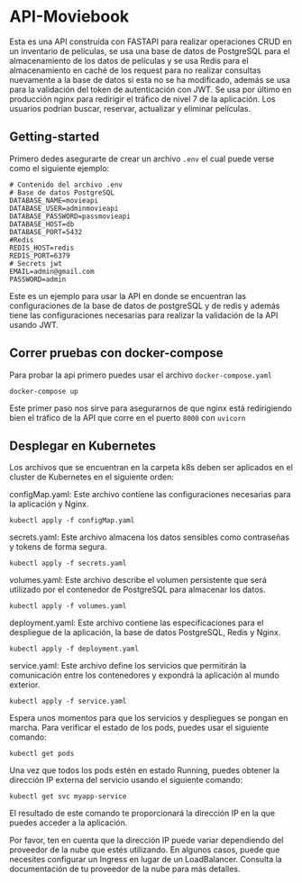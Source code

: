 # API-Moviebook
Esta es una API construída con FASTAPI para realizar operaciones CRUD en un inventario de películas, se usa una base de datos de PostgreSQL para el almacenamiento de los datos de películas y se usa Redis para el almacenamiento en caché de los request para no realizar consultas nuevamente a la base de datos si esta no se ha modificado, además se usa para la validación del token de autenticación con JWT. Se usa por último en producción nginx para redirigir el tráfico de nivel 7 de la aplicación.
Los usuarios podrían buscar, reservar, actualizar y eliminar películas. 

## Getting-started
Primero dedes asegurarte de crear un archivo `.env` el cual puede verse como el siguiente ejemplo:
```
# Contenido del archivo .env
# Base de datos PostgreSQL
DATABASE_NAME=movieapi
DATABASE_USER=adminmovieapi
DATABASE_PASSWORD=passmovieapi
DATABASE_HOST=db
DATABASE_PORT=5432
#Redis
REDIS_HOST=redis
REDIS_PORT=6379
# Secrets jwt
EMAIL=admin@gmail.com
PASSWORD=admin
```

Este es un ejemplo para usar la API en donde se encuentran las configuraciones de la base de datos de postgreSQL y de redis y además tiene las configuraciones necesarias para realizar la validación de la API usando JWT.

## Correr pruebas con docker-compose

Para probar la api primero puedes usar el archivo `docker-compose.yaml`

```
docker-compose up 
```

Este primer paso nos sirve para asegurarnos de que nginx está redirigiendo bien el tráfico de la API que corre en el puerto `8000` con `uvicorn`

## Desplegar en Kubernetes
Los archivos que se encuentran en la carpeta k8s deben ser aplicados en el cluster de Kubernetes en el siguiente orden:

configMap.yaml: Este archivo contiene las configuraciones necesarias para la aplicación y Nginx.

```shell
kubectl apply -f configMap.yaml
```

secrets.yaml: Este archivo almacena los datos sensibles como contraseñas y tokens de forma segura.

```shell
kubectl apply -f secrets.yaml
```

volumes.yaml: Este archivo describe el volumen persistente que será utilizado por el contenedor de PostgreSQL para almacenar los datos.

```shell
kubectl apply -f volumes.yaml
```

deployment.yaml: Este archivo contiene las especificaciones para el despliegue de la aplicación, la base de datos PostgreSQL, Redis y Nginx.

```shell
kubectl apply -f deployment.yaml
```

service.yaml: Este archivo define los servicios que permitirán la comunicación entre los contenedores y expondrá la aplicación al mundo exterior.

```shell
kubectl apply -f service.yaml
```

Espera unos momentos para que los servicios y despliegues se pongan en marcha. Para verificar el estado de los pods, puedes usar el siguiente comando:

```shell
kubectl get pods
```

Una vez que todos los pods estén en estado Running, puedes obtener la dirección IP externa del servicio usando el siguiente comando:

```
kubectl get svc myapp-service
```

El resultado de este comando te proporcionará la dirección IP en la que puedes acceder a la aplicación.

Por favor, ten en cuenta que la dirección IP puede variar dependiendo del proveedor de la nube que estés utilizando. En algunos casos, puede que necesites configurar un Ingress en lugar de un LoadBalancer. Consulta la documentación de tu proveedor de la nube para más detalles.




